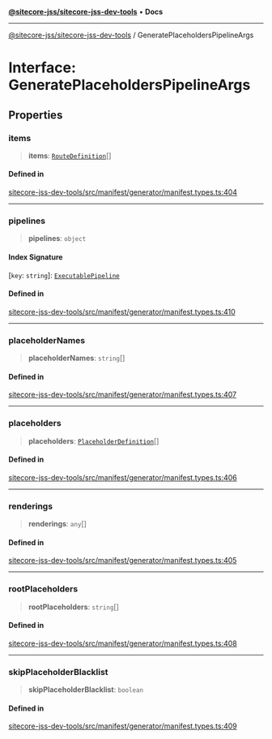 [**@sitecore-jss/sitecore-jss-dev-tools**](../README.md) • **Docs**

***

[@sitecore-jss/sitecore-jss-dev-tools](../README.md) / GeneratePlaceholdersPipelineArgs

# Interface: GeneratePlaceholdersPipelineArgs

## Properties

### items

> **items**: [`RouteDefinition`](RouteDefinition.md)[]

#### Defined in

[sitecore-jss-dev-tools/src/manifest/generator/manifest.types.ts:404](https://github.com/Sitecore/jss/blob/66dbe29bcafc730605f916c533e5227741eba3b6/packages/sitecore-jss-dev-tools/src/manifest/generator/manifest.types.ts#L404)

***

### pipelines

> **pipelines**: `object`

#### Index Signature

 \[`key`: `string`\]: [`ExecutablePipeline`](ExecutablePipeline.md)

#### Defined in

[sitecore-jss-dev-tools/src/manifest/generator/manifest.types.ts:410](https://github.com/Sitecore/jss/blob/66dbe29bcafc730605f916c533e5227741eba3b6/packages/sitecore-jss-dev-tools/src/manifest/generator/manifest.types.ts#L410)

***

### placeholderNames

> **placeholderNames**: `string`[]

#### Defined in

[sitecore-jss-dev-tools/src/manifest/generator/manifest.types.ts:407](https://github.com/Sitecore/jss/blob/66dbe29bcafc730605f916c533e5227741eba3b6/packages/sitecore-jss-dev-tools/src/manifest/generator/manifest.types.ts#L407)

***

### placeholders

> **placeholders**: [`PlaceholderDefinition`](PlaceholderDefinition.md)[]

#### Defined in

[sitecore-jss-dev-tools/src/manifest/generator/manifest.types.ts:406](https://github.com/Sitecore/jss/blob/66dbe29bcafc730605f916c533e5227741eba3b6/packages/sitecore-jss-dev-tools/src/manifest/generator/manifest.types.ts#L406)

***

### renderings

> **renderings**: `any`[]

#### Defined in

[sitecore-jss-dev-tools/src/manifest/generator/manifest.types.ts:405](https://github.com/Sitecore/jss/blob/66dbe29bcafc730605f916c533e5227741eba3b6/packages/sitecore-jss-dev-tools/src/manifest/generator/manifest.types.ts#L405)

***

### rootPlaceholders

> **rootPlaceholders**: `string`[]

#### Defined in

[sitecore-jss-dev-tools/src/manifest/generator/manifest.types.ts:408](https://github.com/Sitecore/jss/blob/66dbe29bcafc730605f916c533e5227741eba3b6/packages/sitecore-jss-dev-tools/src/manifest/generator/manifest.types.ts#L408)

***

### skipPlaceholderBlacklist

> **skipPlaceholderBlacklist**: `boolean`

#### Defined in

[sitecore-jss-dev-tools/src/manifest/generator/manifest.types.ts:409](https://github.com/Sitecore/jss/blob/66dbe29bcafc730605f916c533e5227741eba3b6/packages/sitecore-jss-dev-tools/src/manifest/generator/manifest.types.ts#L409)
